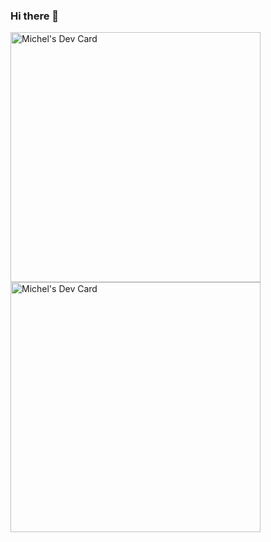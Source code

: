 ### Hi there 👋

<!--
**Michel-Prins/Michel-Prins** is a ✨ _special_ ✨ repository because its `README.md` (this file) appears on your GitHub profile.

Here are some ideas to get you started:

- 🔭 I’m currently working on ...
- 🌱 I’m currently learning ...
- 👯 I’m looking to collaborate on ...
- 🤔 I’m looking for help with ...
- 💬 Ask me about ...
- 📫 How to reach me: ...
- 😄 Pronouns: ...
- ⚡ Fun fact: ...
-->

<a href="https://app.daily.dev/Soeppan"><img src="https://api.daily.dev/devcards/1007402d384a46f48aa3e42202aa5d86.png?r=ibz" width="400" alt="Michel's Dev Card"/></a>
<a href="https://app.daily.dev/Soeppan"><img src="https://github.com/Michel-Prins/Michel-Prins/master/devcard.svg" width="400" alt="Michel's Dev Card"/></a>
